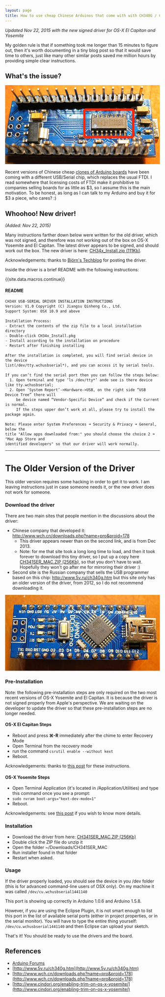 ```yaml
---
layout: page
title: How to use cheap Chinese Arduinos that come with with CH340G / CH341G Serial/USB chip
---
```

_Updated Nov 22, 2015 with the new signed driver for OS-X El Capitan and Yosemite_

My golden rule is that if something took me longer than 15 minutes to figure out, then it's worth documenting in a tiny blog post so that it would save time to others, just like many other similar posts saved me million hours by providing simple clear instructions.

## What's the issue?

<div class="small-right">
<a href="/images/nano-ch340g-bottom.jpg" data-lightbox="kiguino" data-title="Bottom of the Arduino Nano clone with the CH340G chip">
	<img src="/images/nano-ch340g-bottom.jpg"/>
</a>
</div>

Recent versions of Chinese cheap [clones of Arduino boards](http://www.ebay.com/itm/381019048475) have been coming with a different USB/Serial chip, which replaces the usual FTDI. I read somewhere that licensing costs of FTDI make it prohibitive to companies selling boards for as little as $3, so I assume this is the main motivation. To be honest, as long as I can talk to my Arduino and buy it for $3 a piece, who cares? :)

## Whoohoo! New driver!

_(Added: Nov 22, 2015)_

Many instructions farther down below were written for the old driver, which was not signed, and therefore was not working out of the box on OS-X Yosemite and El Capitan. The latest driver appears to be signed, and should work out the box. The new driver is here: [CH34x_Install.zip (111Kb)](/downloads/CH34x_Install.zip).

<div class="external-reference"">Acknowledgements: thanks to <a href="http://blog.sengotta.net/signed-mac-os-driver-for-winchiphead-ch340-serial-bridge/" target="_blank">Björn's Techblog</a> for posting the driver.</div>

Inside the driver is a brief README with the following instructions:

{{site.data.macros.continue}}

#### README

    CH34X USB-SERIAL DRIVER INSTALLATION INSTRUCTIONS
    Version: V1.0 Copyright (C) Jiangsu Qinheng Co., Ltd.
    Support System: OSX 10.9 and above

    Installation Process:
    - Extract the contents of the zip file to a local installation directory
    - Double-click CH34x_Install.pkg
    - Install according to the installation on procedure
    - Restart after finishing installing

    After the installation is completed, you will find serial device in the device
    list(/dev/tty.wchusbserial*), and you can access it by serial tools.

    If you can’t find the serial port then you can follow the steps below:
      1. Open terminal and type ‘ls /dev/tty*’ ande see is there device like tty.wchusbserial;
      2. Open ‘System Report’->Hardware->USB, on the right side “USB Device Tree” there will
         be device named “Vendor-Specific Device” and check if the Current is normal.
         If the steps upper don’t work at all, please try to install the package again.

    Note: Please enter System Preferences ➜ Security & Privacy ➜ General, below the
    title "Allow apps downloaded from:" you should choose the choice 2 ➜ "Mac App Store and
    identified developers" so that our driver will work normally.

<hr/>

# The Older Version of the Driver

This older version requires some hacking in order to get it to work.  I am leaving instructions just in case someone needs it, or the new driver does not work for someone.


### Download the driver

There are two main sites that people mention in the discussions about the driver:

* Chinese company that developed it: http://www.wch.cn/downloads.php?name=pro&proid=178
  * This driver appears newer than on the second link, and is from Dec 2013.
  * Note: for me that site took a long long time to load, and then it took forever to download this tiny driver, so I put up a copy here [CH341SER_MAC.ZIP (256Kb)](/downloads/CH341SER_MAC.ZIP), so that you don't have to wait. Hopefully they won't go after me for mirroring their driver :) 
* Second site is the Russian company that sells the USB programmer based on this chip: http://www.5v.ru/ch340g.htm but this site only has an older version of the driver, from 2012, so I do not recommend downloading it.

<div class="small-right">
<a href="/images/nano-ch340g-top.jpg" data-lightbox="kiguino" data-title="Top of the Arduino Nano">
	<img src="/images/nano-ch340g-top.jpg"/>
</a>
</div>


### Pre-Installation

Note: the following pre-installation steps are only required on the two most recent versions of OS-X Yosemite and El Capitan. It is because the driver is not signed properly from Apple's perspective. We are waiting on the developer to update the driver so that these pre-installation steps are no longer needed.

#### OS-X El Capitan Steps

* Reboot and press **⌘-R** immediately after the chime to enter Recovery Mode
* Open Terminal from the recovery mode
* run the command ```csrutil enable --without kext```
* Reboot.

<div class="external-reference"">Acknowledgements: thanks to <a href="http://tzapu.com/2015/09/24/making-ch340-ch341-serial-adapters-work-under-el-capitan-os-x/" target="_blank">this post</a> for these instructions.</div>

#### OS-X Yosemite Steps

* Open Terminal Application (it's located in /Application/Utilities) and type this command once you see a prompt: 
* ```sudo nvram boot-args="kext-dev-mode=1"```
* Reboot.

<div class="external-reference"">
Acknowledgements: see <a href="http://www.cindori.org/enabling-trim-on-os-x-yosemite/" target="_blank">this post</a> if you 
wish to know more details.</div>

### Installation

* Download the driver from here: [CH341SER_MAC.ZIP (256Kb)](/downloads/CH341SER_MAC.ZIP)
* Double click the ZIP file do unzip it
* Open the folder ~/Downloads/CH341SER_MAC
* Run installer found in that folder
* Restart when asked.

### Usage

If the driver properly loaded, you should see the device in you /dev folder (this is for advanced command-line users of OSX only).  On my machine it was called ```/dev/cu.wchusbserial1441140```

This port is showing up correctly in Arduino 1.0.6 and Arduino 1.5.8.

However, if you are using the Eclipse Plugin, it is not smart enough to list this port in the list of available serial ports (either in project properties, or in the serial monitor).  You will have to type the entire thing yourself: ```/dev/cu.wchusbserial1441140``` and then Eclipse can upload your sketch.

That's it! You should be ready to use the drivers and the board.

## References

* [Arduino Forums](http://forum.arduino.cc/index.php?topic=261375.0)
* [http://www.5v.ru/ch340g.htm](http://www.5v.ru/ch340g.htm)
* [http://www.wch.cn/downloads.php?name=pro&proid=178](http://www.wch.cn/downloads.php?name=pro&proid=178)
* [http://www.cindori.org/enabling-trim-on-os-x-yosemite/](http://www.cindori.org/enabling-trim-on-os-x-yosemite/)
